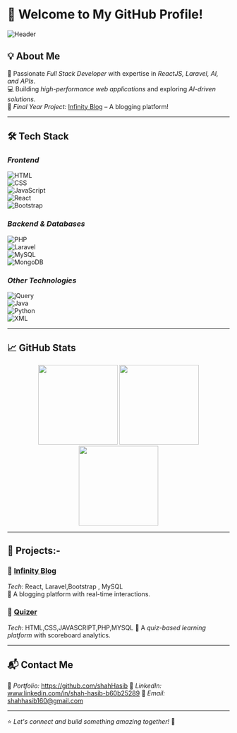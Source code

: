 # 🚀 Welcome to My GitHub Profile!  

![Header](https://capsule-render.vercel.app/api?type=waving&color=0:00c6ff,100:0072ff&height=200&section=header&text=Hi!%20I'm%20shahHasib&fontSize=40&fontColor=fff&fontAlignY=35&animation=fadeIn)  

## 💡 About Me  
🎯 Passionate *Full Stack Developer* with expertise in *ReactJS, Laravel, AI, and APIs*.  
💻 Building *high-performance web applications* and exploring *AI-driven solutions*.  
📌 *Final Year Project:* [Infinity Blog](https://infinity-blog-bay.vercel.app/) – A blogging platform!  

---

## 🛠 Tech Stack  
### *Frontend*  
![HTML](https://img.shields.io/badge/HTML-E34F26?style=for-the-badge&logo=html5&logoColor=white)  
![CSS](https://img.shields.io/badge/CSS-1572B6?style=for-the-badge&logo=css3&logoColor=white)  
![JavaScript](https://img.shields.io/badge/JavaScript-F7DF1E?style=for-the-badge&logo=javascript&logoColor=black)  
![React](https://img.shields.io/badge/React-20232A?style=for-the-badge&logo=react&logoColor=61DAFB)  
![Bootstrap](https://img.shields.io/badge/Bootstrap-563D7C?style=for-the-badge&logo=bootstrap&logoColor=white)  

### *Backend & Databases*  
![PHP](https://img.shields.io/badge/PHP-777BB4?style=for-the-badge&logo=php&logoColor=white)  
![Laravel](https://img.shields.io/badge/Laravel-F9322C?style=for-the-badge&logo=laravel&logoColor=white)  
![MySQL](https://img.shields.io/badge/MySQL-00000F?style=for-the-badge&logo=mysql&logoColor=white)  
![MongoDB](https://img.shields.io/badge/MongoDB-47A248?style=for-the-badge&logo=mongodb&logoColor=white)  

### *Other Technologies*  
![jQuery](https://img.shields.io/badge/jQuery-0769AD?style=for-the-badge&logo=jquery&logoColor=white)  
![Java](https://img.shields.io/badge/Java-007396?style=for-the-badge&logo=java&logoColor=white)  
![Python](https://img.shields.io/badge/Python-3776AB?style=for-the-badge&logo=python&logoColor=white)  
![XML](https://img.shields.io/badge/XML-FF6600?style=for-the-badge&logo=xml&logoColor=white)  

---

## 📈 GitHub Stats  
<div align="center">
  <img height="180em" src="https://github-readme-stats.vercel.app/api?username=shahHasib&show_icons=true&theme=tokyonight"/>
  <img height="180em" src="https://github-readme-streak-stats.herokuapp.com/?user=shahHasib&theme=tokyonight"/>
  <img height="180em" src="https://github-readme-stats.vercel.app/api/top-langs/?username=shahHasib&layout=compact&theme=tokyonight"/>
</div>

---

## 🚀  Projects:- 
### 🌟 [Infinity Blog](https://infinity-blog-bay.vercel.app)  
*Tech:* React, Laravel,Bootstrap , MySQL  
📝 A blogging platform with real-time interactions.  

### 🌟 [Quizer](https://github.com/your-username/quizer)  
*Tech:* HTML,CSS,JAVASCRIPT,PHP,MYSQL 
📝 A *quiz-based learning platform* with scoreboard analytics.  

---

## 📬 Contact Me  
💼 *Portfolio:* https://github.com/shahHasib
💬 *LinkedIn:* www.linkedin.com/in/shah-hasib-b60b25289
📧 *Email:* shahhasib160@gmail.com  

---

⭐ *Let's connect and build something amazing together!* 🚀
